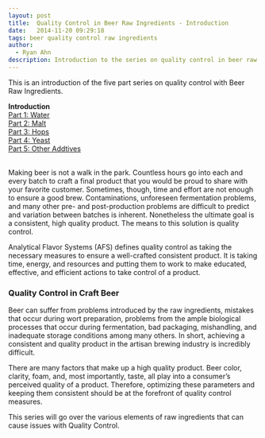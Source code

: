 ```yaml
---
layout: post
title:  Quality Control in Beer Raw Ingredients - Introduction
date:   2014-11-20 09:29:18
tags: beer quality control raw ingredients
author:
  - Ryan Ahn
description: Introduction to the series on quality control in beer raw ingredients.
---
```

This is an introduction of the five part series on quality control with Beer Raw Ingredients.

<div>
<strong>Introduction</strong><br>
<a href="{% post_url /blogs/gastronexus/2014-11-24-beer-quality-control-raw-water %}">Part 1: Water</a><br>
<a href="{% post_url /blogs/gastronexus/2014-12-01-beer-quality-control-raw-malt %}">Part 2: Malt</a><br>
<a href="{% post_url /blogs/gastronexus/2014-12-08-beer-quality-control-raw-hops %}">Part 3: Hops</a><br>
<a href="{% post_url /blogs/gastronexus/2014-12-15-beer-quality-control-raw-yeast %}">Part 4: Yeast</a><br>
<a href="{% post_url /blogs/gastronexus/2014-12-22-beer-quality-control-raw-other %}">Part 5: Other Addtives</a><br>
<br>
</div>

Making beer is not a walk in the park. Countless hours go into each and every batch to craft a final product that you would be proud to share with your favorite customer. Sometimes, though, time and effort are not enough to ensure a good brew. Contaminations, unforeseen fermentation problems, and many other pre- and post-production problems are difficult to predict and variation between batches is inherent. Nonetheless the ultimate goal is a consistent, high quality product. The means to this solution is quality control.

<!--more-->

Analytical Flavor Systems (AFS) defines quality control as taking the necessary measures to ensure a well-crafted consistent product. It is taking time, energy, and resources and putting them to work to make educated, effective, and efficient actions to take control of a product.

### Quality Control in Craft Beer
Beer can suffer from problems introduced by the raw ingredients, mistakes that occur during wort preparation, problems from the ample biological processes that occur during fermentation, bad packaging, mishandling, and inadequate storage conditions among many others. In short, achieving a consistent and quality product in the artisan brewing industry is incredibly difficult.

There are many factors that make up a high quality product. Beer color, clarity, foam, and, most importantly, taste, all play into a consumer’s perceived quality of a product. Therefore, optimizing these parameters and keeping them consistent should be at the forefront of quality control measures.

This series will go over the various elements of raw ingredients that can cause issues with Quality Control.

